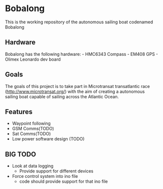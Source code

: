 Bobalong
=======

This is the working repository of the autonomous sailing boat codenamed Bobalong

## Hardware

Bobalong has the following hardware:
    - HMC6343 Compass
    - EM408 GPS
    - Olimex Leonardo dev board


## Goals

The goals of this project is to take part in Microtransat transatlantic race (http://www.microtransat.org/) with the aim of creating a autonomous sailing boat capable of sailing across the Atlantic Ocean.

## Features

- Waypoint following
- GSM Comms(TODO)
- Sat Comms(TODO)
- Low power software design (TODO)


## BIG TODO ##

* Look at data logging
    - Provide support for different devices
* Force control system into ino file
    - code should provide support for that ino file
